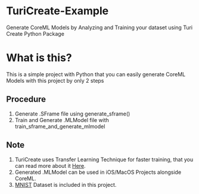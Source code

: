 # TuriCreate-Example
Generate CoreML Models by Analyzing and Training your dataset using Turi Create Python Package

# What is this?
This is a simple project with Python that you can easily generate CoreML Models with this project by only 2 steps<br/> 
## Procedure
1. Generate .SFrame file using generate_sframe() <br />
2. Train and Generate .MLModel file with train_sframe_and_generate_mlmodel <br />

## Note
1. TuriCreate uses Transfer Learning Technique for faster training, that you can read more about it [Here](https://machinelearningmastery.com/transfer-learning-for-deep-learning/).
2. Generated .MLModel can be used in iOS/MacOS Projects alongside CoreML.
3. [MNIST](http://yann.lecun.com/exdb/mnist/) Dataset is included in this project.
